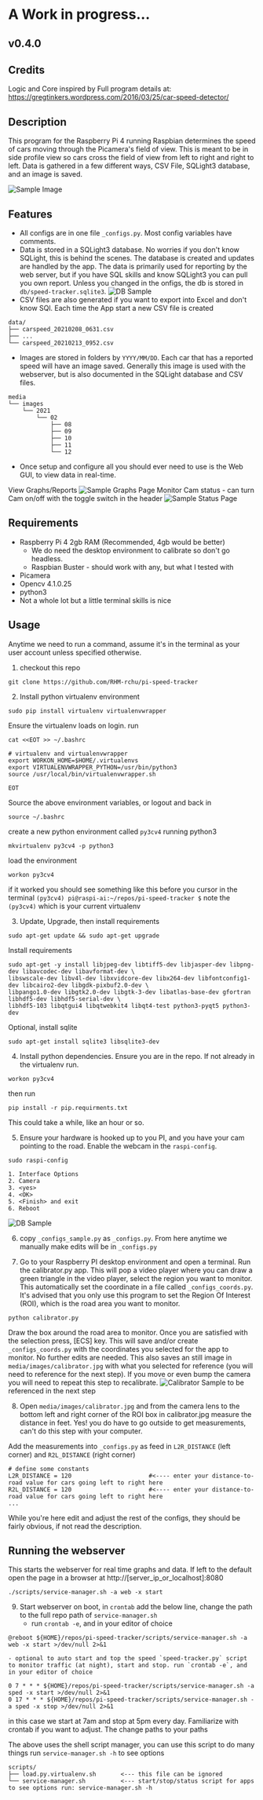 # A Work in progress...

## v0.4.0

## Credits

Logic and Core inspired by
Full program details at:   https://gregtinkers.wordpress.com/2016/03/25/car-speed-detector/

## Description

This program for the Raspberry Pi 4 running Raspbian determines the speed of cars moving through the Picamera's field of view. This is meant to be in side profile view so cars cross the field of view from left to right and right to left. Data is gathered in a few different ways, CSV File, SQLight3 database, and an image is saved.

![Sample Image](html/assets/sample_snap.jpg?raw=true "Sample Image")


## Features
* All configs are in one file `_configs.py`. Most config variables have comments.
* Data is stored in a SQLight3 database. No worries if you don't know SQLight, this is behind the scenes. The database is created and updates are handled by the app. The data is primarily used for reporting by the web server, but if you have SQL skills and know SQLight3 you can pull you own report. Unless you changed in the onfigs, the db is stored in `db/speed-tracker.sqlite3`. ![DB Sample](html/assets/sample_db.png?raw=true "DB Sample")
* CSV files are also generated if you want to export into Excel and don't know SQl. Each time the App start a new CSV file is created
```
data/
├── carspeed_20210208_0631.csv
├── ...
└── carspeed_20210213_0952.csv
```
* Images are stored in folders by `YYYY/MM/DD`. Each car that has a reported speed will have an image saved. Generally this image is used with the webserver, but is also documented in the SQLight database and CSV files.
```
media
└── images
    └── 2021
        └── 02
            ├── 08
            ├── 09
            ├── 10
            ├── 11
            └── 12
```
* Once setup and configure all you should ever need to use is the Web GUI, to view data in real-time. 


View Graphs/Reports
![Sample Graphs Page](html/assets/sample_web.jpg?raw=true "Sample Graphs Page")
Monitor Cam status - can turn Cam on/off with the toggle switch in the header
![Sample Status Page](html/assets/sample_web2.jpg?raw=true "Sample Status Page")

## Requirements

* Raspberry Pi 4 2gb RAM (Recommended, 4gb would be better)
    * We do need the desktop environment to calibrate so don't go headless.
    * Raspbian Buster - should work with any, but what I tested with
* Picamera
* Opencv 4.1.0.25
* python3
* Not a whole lot but a little terminal skills is nice

## Usage
Anytime we need to run a command, assume it's in the terminal as your user account unless specified otherwise.

1. checkout this repo
```
git clone https://github.com/RHM-rchu/pi-speed-tracker
```
2. Install python virtualenv environment 
```
sudo pip install virtualenv virtualenvwrapper
```
Ensure the virtualenv loads on login.
run
```
cat <<EOT >> ~/.bashrc

# virtualenv and virtualenvwrapper
export WORKON_HOME=$HOME/.virtualenvs
export VIRTUALENVWRAPPER_PYTHON=/usr/bin/python3
source /usr/local/bin/virtualenvwrapper.sh

EOT
```
Source the above environment variables, or logout and back in
```
source ~/.bashrc
```
create a new python environment called `py3cv4` running python3
```
mkvirtualenv py3cv4 -p python3
```
load the environment
```
workon py3cv4
```
if it worked you should see something like this before you cursor in the terminal
`(py3cv4) pi@raspi-ai:~/repos/pi-speed-tracker $` note the `(py3cv4)` which is your current virtualenv

3. Update, Upgrade, then install requirements 
```
sudo apt-get update && sudo apt-get upgrade
```
Install requirements
```
sudo apt-get -y install libjpeg-dev libtiff5-dev libjasper-dev libpng-dev libavcodec-dev libavformat-dev \
libswscale-dev libv4l-dev libxvidcore-dev libx264-dev libfontconfig1-dev libcairo2-dev libgdk-pixbuf2.0-dev \
libpango1.0-dev libgtk2.0-dev libgtk-3-dev libatlas-base-dev gfortran libhdf5-dev libhdf5-serial-dev \
libhdf5-103 libqtgui4 libqtwebkit4 libqt4-test python3-pyqt5 python3-dev
```
Optional, install sqlite
```
sudo apt-get install sqlite3 libsqlite3-dev
```
4. Install python dependencies. Ensure you are in the repo. If not already in the virtualenv run.
```
workon py3cv4
```
then run
```
pip install -r pip.requirments.txt
```
This could take a while, like an hour or so.

5. Ensure your hardware is hooked up to you PI, and you have your cam pointing to the road. Enable the webcam in the `raspi-config`. 
```
sudo raspi-config
```
    1. Interface Options
    2. Camera
    3. <yes>
    4. <OK>
    5. <Finish> and exit
    6. Reboot
![DB Sample](html/assets/sample_enable_picam.png?raw=true "DB Sample")

6. copy `_configs_sample.py` as `_configs.py`. From here anytime we manually make edits will be in `_configs.py`

7. Go to your Raspberry PI desktop environment and open a terminal. Run the calibrator.py app. This will pop a video player where you can draw a green triangle in the video player, select the region you want to monitor. This automatically set the coordinate in a file called `_configs_coords.py`. It's advised that you only use this program to set the Region Of Interest (ROI), which is the road area you want to monitor.
```
python calibrator.py
```
Draw the box around the road area to monitor. Once you are satisfied with the selection press, [ECS] key. This will save and/or create `_configs_coords.py` with the coordinates you selected for the app to monitor. No further edits are needed. This also saves an still image in `media/images/calibrator.jpg` with what you selected for reference (you will need to reference for the next step). If you move or even bump the camera you will need to repeat this step to recalibrate.
![Calibrator Sample](html/assets/sample_calibrator.png?raw=true "Calibrator Sample") to be referenced in the next step

8. Open `media/images/calibrator.jpg` and from the camera lens to the bottom left and right corner of the ROI box in calibrator.jpg measure the distance in feet. Yes! you do have to go outside to get measurements, can't do this step with your computer. 

Add the measurements into `_configs.py` as feed in `L2R_DISTANCE` (left corner) and `R2L_DISTANCE` (right corner)
```
# define some constants
L2R_DISTANCE = 120                      #<---- enter your distance-to-road value for cars going left to right here
R2L_DISTANCE = 120                      #<---- enter your distance-to-road value for cars going left to right here
...
```
While you're here edit and adjust the rest of the configs, they should be fairly obvious, if not read the description.

## Running the webserver
This starts the webserver for real time graphs and data. If left to the default open the page in a browser at http://[server_ip_or_localhost]:8080 
```
./scripts/service-manager.sh -a web -x start
```


9. Start webserver on boot, in `crontab` add the below line, change the path to the full repo path of `service-manager.sh`
    - run `crontab -e`, and in your editor of choice
```
@reboot ${HOME}/repos/pi-speed-tracker/scripts/service-manager.sh -a web -x start >/dev/null 2>&1
```
    - optional to auto start and top the speed `speed-tracker.py` script to monitor traffic (at night), start and stop. run `crontab -e`, and in your editor of choice
```
0 7 * * * ${HOME}/repos/pi-speed-tracker/scripts/service-manager.sh -a sped -x start >/dev/null 2>&1
0 17 * * * ${HOME}/repos/pi-speed-tracker/scripts/service-manager.sh -a sped -x stop >/dev/null 2>&1
```
in this case we start at 7am and stop at 5pm every day. Familiarize with crontab if you want to adjust. The change paths to your paths

The above uses the shell script manager, you can use this script to do many things run `service-manager.sh -h` to see options
```
scripts/
├── load.py.virtualenv.sh       <--- this file can be ignored
└── service-manager.sh          <--- start/stop/status script for apps to see options run: service-manager.sh -h 
```






